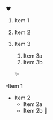 :heart:
1. Item 1
2. Item 2
3. Item 3
   1. Item 3a
   2. Item 3b
   
   :sparkles:

-Item 1
- Item 2
  - Item 2a
  - Item 2b
  :tada:
